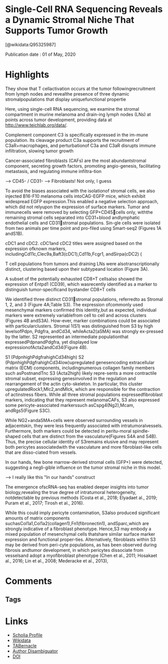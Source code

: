 
Single-Cell RNA Sequencing Reveals a Dynamic Stromal Niche That Supports Tumor Growth
=====================================================================================
  
  [@wikidata:Q95325987]  
  
Publication date : 01 of May, 2020  

# Highlights

They show that T cellactivation occurs at the tumor followingrecruitment from lymph nodes and revealthe presence of three dynamic stromalpopulations that display uniquefunctional propertie


Here, using single-cell RNA sequencing, we examine the stromal compartment in murine melanoma and drain-ing lymph nodes (LNs) at points across tumor development, providing data at http://www.teichlab.org/data/.

 Complement component C3 is specifically expressed in the im-mune population. Its cleavage product C3a supports the recruitment of C3aR+macrophages, and perturbationof C3a and C3aR disrupts immune infiltration, slowing tumor growth

Cancer-associated fibroblasts (CAFs) are the most abundantstromal component, secreting growth factors, promoting angio-genesis, facilitating metastasis, and regulating immune infiltra-tion 


--> CD45- / CD31- --> Fibroblasts! Not only, I guess

To avoid the biases associated with the isolationof stromal cells, we also injected B16-F10 melanoma cells intoCAG-EGFP mice, which exhibit widespread EGFP expression.This enabled a negative selection approach, which did not relyupon the expression of surface markers. Tumor and immunecells were removed by selecting GFP+CD45cells only, withthe remaining stromal cells separated into CD31+blood andlymphatic endothelial cells and CD31stromal populations. Sin-gle cells were isolated from two animals per time point and pro-filed using Smart-seq2 (Figures 1A andS1B).

 cDC1 and cDC2. cDC1and cDC2 titles were assigned based on the expression ofknown  markers,  includingCd11c,Clec9a,Baft3(cDC1),Cd11b,Fcgr1, andSirpa(cDC2) (

   T cell populations from tumors and draining LNs were alsotranscriptionally distinct, clustering based upon their subtypeand location (Figure 3A).

A subset of the potentially exhausted CD8+T cellsalso showed the expression of Entpd1 (CD39), which wasrecently identified as a marker to distinguish tumor-specificand bystander CD8+T cells 

We identified three distinct CD31stromal populations, referredto as Stromal 1, 2, and 3 (Figure 4A;Table S3). The expression ofcommonly used mesenchymal markers confirmed this identity,but as expected, individual markers were extremely variablefrom cell to cell and across clusters (Figures 4B andS3A). How-ever, marker combinations could be associated with particularclusters. Stromal 1(S1) was distinguished from S3 by high levelsofPdpn, Pdgfra, andCd34, whileActa2(aSMA) was strongly ex-pressed by the latter. S2 represented an intermediate populationthat expressedPdpnandPdgfra, yet displayed low expressionofActa2andCd34(Figure 4B).

S1 (PdpnhighPdgfrahighCd34high)
S2 (PdpnhighPdgfrahighCd34low)upregulated genesencoding extracellular matrix (ECM) components, includingnumerous collagen family members such asPostnandTnc
S3 (Acta2high) likely repre-sents a more contractile stromal subset, expressing genesinvolved in the regulation and rearrangement of the actin cyto-skeleton. In particular, this cluster upregulatedRock1,Mlc2,andMlck, which are responsible for the contraction of actinstress fibers. While all three stromal populations expressedfibroblast markers, indicating that they represent melanomaCAFs, S3 also expressed some pericyte-associated markerssuch asCspg4(Ng2),Mcam, andRgs5(Figure S3C). 

While NG2+andaSMA+cells were observed surrounding vessels in adjacentskin, they were less frequently associated with intratumoralvessels. Furthermore, both markers could be detected in peritu-moral spindle-shaped cells that are distinct from the vasculature(Figures S4A and S4B). Thus, the precise cellular identity of S3remains elusive and may represent both pericytes associatedwith the vasculature and more fibroblast-like cells that are disso-ciated from vessels.

In our hands, few bone marrow-derived stromal cells (GFP+) were detected, suggesting a negli-gible influence on the tumor stromal niche in this model.

--> I really like this "In our hands" construct

The emergence ofscRNA-seq has enabled deeper insights into tumor biology,revealing the true degree of intratumoral heterogeneity, notdetectable by previous methods (Costa et al., 2018; Elyadaet al., 2019; Puram et al., 2017; Tirosh et al., 2016).

While this could imply pericyte contamination, S3also produced significant amounts of matrix components suchasCol1a1,Col1a2(collagen1),Fn1(fibronectin1), andSparc,which are strongly indicative of a fibroblast phenotype. Hence,S3 may embody a mixed population of mesenchymal cells thatshare similar surface marker expression and functional proper-ties. Alternatively, fibroblasts within S3 may be derived from peri-cyte populations, as has been observed during fibrosis andtumor development, in which pericytes dissociate from vesselsand adopt a myofibroblast phenotype (Chen et al., 2011; Hosakaet al., 2016; Lin et al., 2008; Mederacke et al., 2013),


# Comments

## Tags

# Links
  
 * [Scholia Profile](https://scholia.toolforge.org/work/Q95325987)  
 * [Wikidata](https://www.wikidata.org/wiki/Q95325987)  
 * [TABernacle](https://tabernacle.toolforge.org/?#/tab/manual/Q95325987/P921%3BP4510)  
 * [Author Disambiguator](https://author-disambiguator.toolforge.org/work_item_oauth.php?id=Q95325987&batch_id=&match=1&author_list_id=&doit=Get+author+links+for+work)  
 * [DOI](https://doi.org/10.1016/J.CELREP.2020.107628)  
